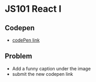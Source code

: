 # JS101 React I
## Codepen
- [codePen link](https://codepen.io/aman8787/pen/qBvaLbY?editors=1010)
## Problem
- Add a funny caption under the image
- submit the new codepen link